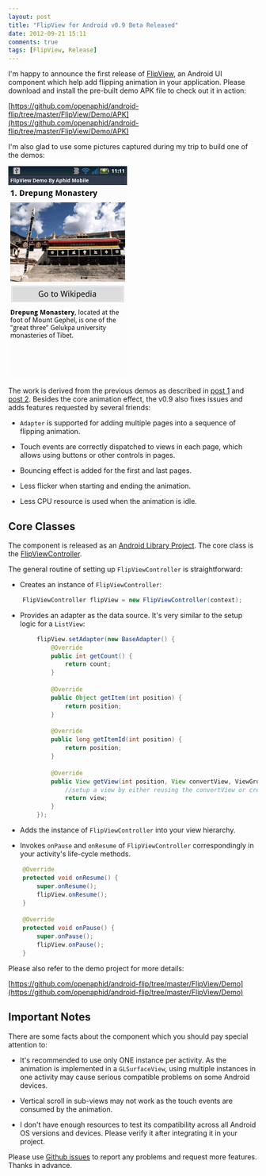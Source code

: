 ```yaml
---
layout: post
title: "FlipView for Android v0.9 Beta Released"
date: 2012-09-21 15:11
comments: true
tags: [FlipView, Release]
---
```


I'm happy to announce the first release of [FlipView](https://github.com/openaphid/android-flip), an Android UI component which help add flipping animation in your application. Please download and install the pre-built demo APK file to check out it in action:

[https://github.com/openaphid/android-flip/tree/master/FlipView/Demo/APK](https://github.com/openaphid/android-flip/tree/master/FlipView/Demo/APK)

I'm also glad to use some pictures captured during my trip to build one of the demos:

![screenshot](/images/flipview-demo.gif "Screenshot of Aphid FlipView v0.9")

<!-- more -->


The work is derived from the previous demos as described in [post 1](/blog/2012/07/27/how-to-handle-touch-events-for-flip-animation/) and [post 2](http://openaphid.github.com/blog/2012/05/21/how-to-implement-flipboard-animation-on-android/). Besides the core animation effect, the v0.9 also fixes issues and adds features requested by several friends:

- `Adapter` is supported for adding multiple pages into a sequence of flipping animation.

- Touch events are correctly dispatched to views in each page, which allows using buttons or other controls in pages.

- Bouncing effect is added for the first and last pages.

- Less flicker when starting and ending the animation.

- Less CPU resource is used when the animation is idle.

## Core Classes

The component is released as an [Android Library Project](https://github.com/openaphid/android-flip/tree/master/FlipView/FlipLibrary). The core class is the [FlipViewController](https://github.com/openaphid/android-flip/blob/master/FlipView/FlipLibrary/src/com/aphidmobile/flip/FlipViewController.java).

The general routine of setting up `FlipViewController` is straightforward:

- Creates an instance of `FlipViewController`:

```java
	FlipViewController flipView = new FlipViewController(context);
```

- Provides an adapter as the data source. It's very similar to the setup logic for a `ListView`:

```java
		flipView.setAdapter(new BaseAdapter() {
			@Override
			public int getCount() {
				return count;
			}

			@Override
			public Object getItem(int position) {
				return position;
			}

			@Override
			public long getItemId(int position) {
				return position;
			}

			@Override
			public View getView(int position, View convertView, ViewGroup parent) {
				//setup a view by either reusing the convertView or creating a new one.				
				return view;
			}
		});
```

- Adds the instance of `FlipViewController` into your view hierarchy.

- Invokes `onPause` and `onResume` of `FlipViewController` correspondingly in your activity's life-cycle methods.

```java
	@Override
	protected void onResume() {
		super.onResume();
		flipView.onResume();
	}

	@Override
	protected void onPause() {
		super.onPause();
		flipView.onPause();
	}
```

Please also refer to the demo project for more details: 

[https://github.com/openaphid/android-flip/tree/master/FlipView/Demo](https://github.com/openaphid/android-flip/tree/master/FlipView/Demo)

## Important Notes

There are some facts about the component which you should pay special attention to:

- It's recommended to use only ONE instance per activity. As the animation is implemented in a `GLSurfaceView`, using multiple instances in one activity may cause serious compatible problems on some Android devices.

- Vertical scroll in sub-views may not work as the touch events are consumed by the animation.

- I don't have enough resources to test its compatibility across all Android OS versions and devices. Please verify it after integrating it in your project.

Please use [Github issues](https://github.com/openaphid/android-flip/issues) to report any problems and request more features. Thanks in advance.
